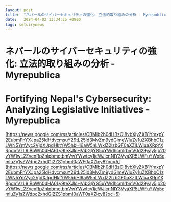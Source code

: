 ```yaml
---
layout: post
title:  "ネパールのサイバーセキュリティの強化: 立法的取り組みの分析 - Myrepublica"
date:   2024-04-02 12:34:25 +0900
tags: setuirynews 
---
```


# ネパールのサイバーセキュリティの強化: 立法的取り組みの分析 - Myrepublica



# Fortifying Nepal's Cybersecurity: Analyzing Legislative Initiatives - Myrepublica

[https://news.google.com/rss/articles/CBMib2h0dHBzOi8vbXlyZXB1YmxpY2EubmFnYXJpa25ldHdvcmsuY29tL25ld3MvZm9ydGlmeWluZy1uZXBhbC1zLWN5YmVyc2VjdXJpdHktYW5hbHl6aW5nLWxlZ2lzbGF0aXZlLWluaXRpYXRpdmVzL9IBbWh0dHA6Ly9teXJlcHVibGljYS5uYWdhcmlrbmV0d29yay5jb20vYW1wL2ZvcnRpZnlpbmctbmVwYWwtcy1jeWJlcnNlY3VyaXR5LWFuYWx5emluZy1sZWdpc2xhdGl2ZS1pbml0aWF0aXZlcy8?oc=5](https://news.google.com/rss/articles/CBMib2h0dHBzOi8vbXlyZXB1YmxpY2EubmFnYXJpa25ldHdvcmsuY29tL25ld3MvZm9ydGlmeWluZy1uZXBhbC1zLWN5YmVyc2VjdXJpdHktYW5hbHl6aW5nLWxlZ2lzbGF0aXZlLWluaXRpYXRpdmVzL9IBbWh0dHA6Ly9teXJlcHVibGljYS5uYWdhcmlrbmV0d29yay5jb20vYW1wL2ZvcnRpZnlpbmctbmVwYWwtcy1jeWJlcnNlY3VyaXR5LWFuYWx5emluZy1sZWdpc2xhdGl2ZS1pbml0aWF0aXZlcy8?oc=5)

